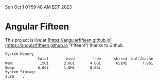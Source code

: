 Sun Oct  1 01:59:48 AM EDT 2023

# Angular Fifteen


This project is live at [https://angularfifteen.github.io](https://angularfifteen.github.io "fifteen!") thanks to Github.

```bash
System Memory
               total        used        free      shared  buff/cache   available
Mem:            15Gi       2.8Gi       4.6Gi       651Mi       7.9Gi        11Gi
Swap:          8.0Gi       1.0Mi       8.0Gi
System Storage
1.8G	.
```
